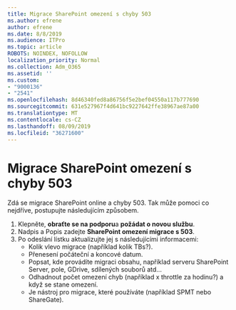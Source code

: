 ```yaml
---
title: Migrace SharePoint omezení s chyby 503
ms.author: efrene
author: efrene
ms.date: 8/8/2019
ms.audience: ITPro
ms.topic: article
ROBOTS: NOINDEX, NOFOLLOW
localization_priority: Normal
ms.collection: Adm_O365
ms.assetid: ''
ms.custom:
- "9000136"
- "2541"
ms.openlocfilehash: 8d46340fed8a86756f5e2bef04550a117b777690
ms.sourcegitcommit: 631e527967f4d641bc9227642ffe38967ae87a00
ms.translationtype: MT
ms.contentlocale: cs-CZ
ms.lasthandoff: 08/09/2019
ms.locfileid: "36271600"
---
```

# <a name="sharepoint-migration-throttling-with-503-errors"></a>Migrace SharePoint omezení s chyby 503

Zdá se migrace SharePoint online a chyby 503. Tak může pomoci co nejdříve, postupujte následujícím způsobem. 

1. Klepněte, **obraťte se na podporu**a **požádat o novou službu**.
2. Nadpis a Popis zadejte **SharePoint omezení migrace s 503**.
3. Po odeslání lístku aktualizujte jej s následujícími informacemi:
    - Kolik vlevo migrace (například kolik TBs?).
    - Přenesení počáteční a koncové datum.
    - Popsat, kde provádíte migraci obsahu, například serveru SharePoint Server, pole, GDrive, sdílených souborů atd...
    - Odhadnout počet omezení chyb (například x throttle za hodinu?) a když se stane omezení.
    - Je nástroj pro migrace, které používáte (například SPMT nebo ShareGate).


